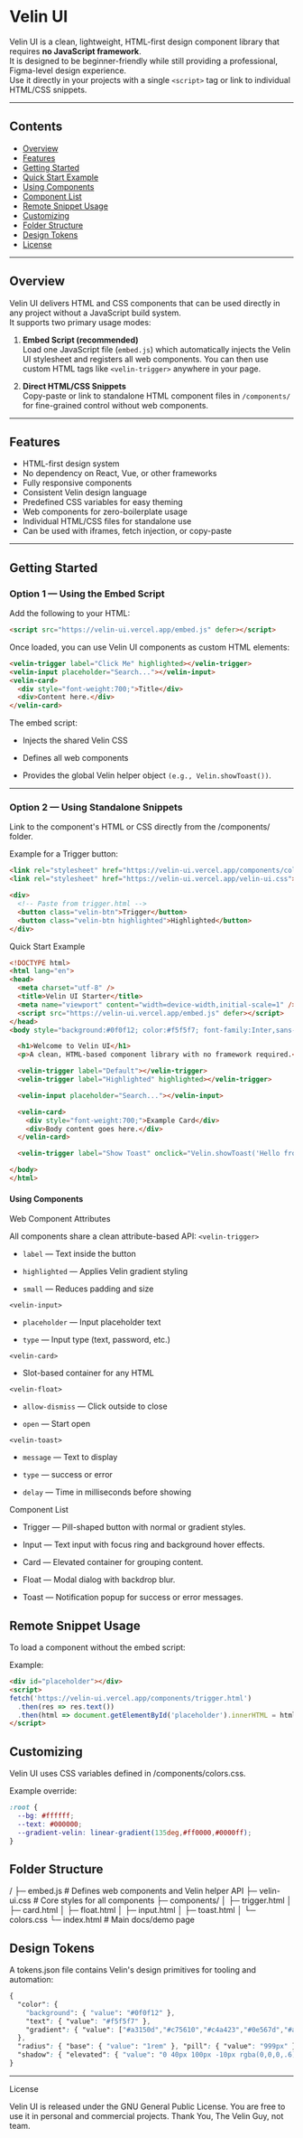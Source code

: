 # Velin UI

Velin UI is a clean, lightweight, HTML-first design component library that requires **no JavaScript framework**.  
It is designed to be beginner-friendly while still providing a professional, Figma-level design experience.  
Use it directly in your projects with a single `<script>` tag or link to individual HTML/CSS snippets.

---

## Contents

- [Overview](#overview)
- [Features](#features)
- [Getting Started](#getting-started)
- [Quick Start Example](#quick-start-example)
- [Using Components](#using-components)
- [Component List](#component-list)
- [Remote Snippet Usage](#remote-snippet-usage)
- [Customizing](#customizing)
- [Folder Structure](#folder-structure)
- [Design Tokens](#design-tokens)
- [License](#license)

---

## Overview

Velin UI delivers HTML and CSS components that can be used directly in any project without a JavaScript build system.  
It supports two primary usage modes:

1. **Embed Script (recommended)**  
   Load one JavaScript file (`embed.js`) which automatically injects the Velin UI stylesheet and registers all web components. You can then use custom HTML tags like `<velin-trigger>` anywhere in your page.

2. **Direct HTML/CSS Snippets**  
   Copy-paste or link to standalone HTML component files in `/components/` for fine-grained control without web components.

---

## Features

- HTML-first design system
- No dependency on React, Vue, or other frameworks
- Fully responsive components
- Consistent Velin design language
- Predefined CSS variables for easy theming
- Web components for zero-boilerplate usage
- Individual HTML/CSS files for standalone use
- Can be used with iframes, fetch injection, or copy-paste

---

## Getting Started

### Option 1 — Using the Embed Script

Add the following to your HTML:

```html
<script src="https://velin-ui.vercel.app/embed.js" defer></script>
```
Once loaded, you can use Velin UI components as custom HTML elements:
```html
<velin-trigger label="Click Me" highlighted></velin-trigger>
<velin-input placeholder="Search..."></velin-input>
<velin-card>
  <div style="font-weight:700;">Title</div>
  <div>Content here.</div>
</velin-card>
```
The embed script:

- Injects the shared Velin CSS

- Defines all web components

- Provides the global Velin helper object `(e.g., Velin.showToast())`.

---

### Option 2 — Using Standalone Snippets

Link to the component's HTML or CSS directly from the /components/ folder.

Example for a Trigger button:

```html
<link rel="stylesheet" href="https://velin-ui.vercel.app/components/colors.css">
<link rel="stylesheet" href="https://velin-ui.vercel.app/velin-ui.css">

<div>
  <!-- Paste from trigger.html -->
  <button class="velin-btn">Trigger</button>
  <button class="velin-btn highlighted">Highlighted</button>
</div>
```
Quick Start Example
```html
<!DOCTYPE html>
<html lang="en">
<head>
  <meta charset="utf-8" />
  <title>Velin UI Starter</title>
  <meta name="viewport" content="width=device-width,initial-scale=1" />
  <script src="https://velin-ui.vercel.app/embed.js" defer></script>
</head>
<body style="background:#0f0f12; color:#f5f5f7; font-family:Inter,sans-serif; padding:2rem;">

  <h1>Welcome to Velin UI</h1>
  <p>A clean, HTML-based component library with no framework required.</p>

  <velin-trigger label="Default"></velin-trigger>
  <velin-trigger label="Highlighted" highlighted></velin-trigger>

  <velin-input placeholder="Search..."></velin-input>

  <velin-card>
    <div style="font-weight:700;">Example Card</div>
    <div>Body content goes here.</div>
  </velin-card>

  <velin-trigger label="Show Toast" onclick="Velin.showToast('Hello from Velin')"></velin-trigger>

</body>
</html>
```

#### Using Components
Web Component Attributes

All components share a clean attribute-based API:
`<velin-trigger>`

- `label` — Text inside the button

- `highlighted` — Applies Velin gradient styling

- `small` — Reduces padding and size

`<velin-input>`

- `placeholder` — Input placeholder text

- `type` — Input type (text, password, etc.)

`<velin-card>`

- Slot-based container for any HTML

`<velin-float>`

- `allow-dismiss` — Click outside to close

- `open` — Start open

`<velin-toast>`

- `message` — Text to display

- `type` — success or error

- `delay` — Time in milliseconds before showing

Component List

- Trigger — Pill-shaped button with normal or gradient styles.

- Input — Text input with focus ring and background hover effects.

- Card — Elevated container for grouping content.

- Float — Modal dialog with backdrop blur.

- Toast — Notification popup for success or error messages.

## Remote Snippet Usage

To load a component without the embed script:

Example:

```html
<div id="placeholder"></div>
<script>
fetch('https://velin-ui.vercel.app/components/trigger.html')
  .then(res => res.text())
  .then(html => document.getElementById('placeholder').innerHTML = html);
</script>
```

## Customizing

Velin UI uses CSS variables defined in /components/colors.css.

Example override:

```css
:root {
  --bg: #ffffff;
  --text: #000000;
  --gradient-velin: linear-gradient(135deg,#ff0000,#0000ff);
}
```

## Folder Structure

/
├─ embed.js                  # Defines web components and Velin helper API
├─ velin-ui.css              # Core styles for all components
├─ components/
│    ├─ trigger.html
│    ├─ card.html
│    ├─ float.html
│    ├─ input.html
│    ├─ toast.html
│    └─ colors.css
└─ index.html                # Main docs/demo page

## Design Tokens

A tokens.json file contains Velin's design primitives for tooling and automation:

```css
{
  "color": {
    "background": { "value": "#0f0f12" },
    "text": { "value": "#f5f5f7" },
    "gradient": { "value": ["#a3150d","#c75610","#c4a423","#0e567d","#a8439d"] }
  },
  "radius": { "base": { "value": "1rem" }, "pill": { "value": "999px" } },
  "shadow": { "elevated": { "value": "0 40px 100px -10px rgba(0,0,0,.6)" } }
}
```

---

License

Velin UI is released under the GNU General Public License. You are free to use it in personal and commercial projects.
Thank You, 
The Velin Guy, not team.
